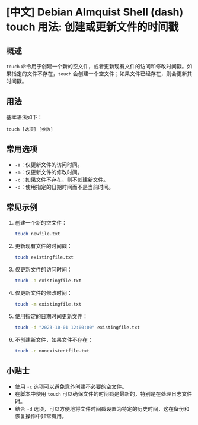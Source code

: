 # [中文] Debian Almquist Shell (dash) touch 用法: 创建或更新文件的时间戳

## 概述
`touch` 命令用于创建一个新的空文件，或者更新现有文件的访问和修改时间戳。如果指定的文件不存在，`touch` 会创建一个空文件；如果文件已经存在，则会更新其时间戳。

## 用法
基本语法如下：
```
touch [选项] [参数]
```

## 常用选项
- `-a`：仅更新文件的访问时间。
- `-m`：仅更新文件的修改时间。
- `-c`：如果文件不存在，则不创建新文件。
- `-d`：使用指定的日期时间而不是当前时间。

## 常见示例
1. 创建一个新的空文件：
   ```sh
   touch newfile.txt
   ```

2. 更新现有文件的时间戳：
   ```sh
   touch existingfile.txt
   ```

3. 仅更新文件的访问时间：
   ```sh
   touch -a existingfile.txt
   ```

4. 仅更新文件的修改时间：
   ```sh
   touch -m existingfile.txt
   ```

5. 使用指定的日期时间更新文件：
   ```sh
   touch -d "2023-10-01 12:00:00" existingfile.txt
   ```

6. 不创建新文件，如果文件不存在：
   ```sh
   touch -c nonexistentfile.txt
   ```

## 小贴士
- 使用 `-c` 选项可以避免意外创建不必要的空文件。
- 在脚本中使用 `touch` 可以确保文件的时间戳是最新的，特别是在处理日志文件时。
- 结合 `-d` 选项，可以方便地将文件时间戳设置为特定的历史时间，这在备份和恢复操作中非常有用。